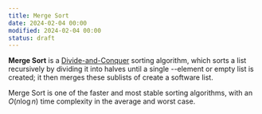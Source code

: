 ```yaml
---
title: Merge Sort
date: 2024-02-04 00:00
modified: 2024-02-04 00:00
status: draft
---
```


**Merge Sort** is a [Divide-and-Conquer](divide-and-conquer.md) sorting algorithm, which sorts a list recursively by dividing it into halves until a single --element or empty list is created; it then merges these sublists of create a software list.

Merge Sort is one of the faster and most stable sorting algorithms, with an $O(n \log n)$ time complexity in the average and worst case.
